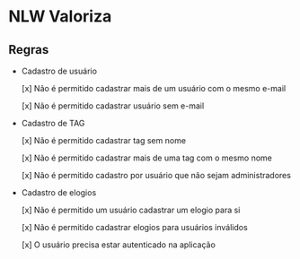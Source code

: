 # NLW Valoriza

## Regras

- Cadastro de usuário
    
    [x] Não é permitido cadastrar mais de um usuário com o mesmo e-mail

    [x] Não é permitido cadastrar usuário sem e-mail

- Cadastro de TAG

    [x] Não é permitido cadastrar tag sem nome

    [x] Não é permitido cadastrar mais de uma tag com o mesmo nome 

    [x] Não é permitido cadastro por usuário que não sejam administradores

- Cadastro de elogios

    [x] Não é permitido um usuário cadastrar um elogio para si

    [x] Não é permitido cadastrar elogios para usuários inválidos

    [x] O usuário precisa estar autenticado na aplicação
